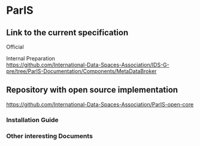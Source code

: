 # ParIS

## Link to the current specification
Official  

Internal Preparation  
https://github.com/International-Data-Spaces-Association/IDS-G-pre/tree/ParIS-Documentation/Components/MetaDataBroker

## Repository with open source implementation
https://github.com/International-Data-Spaces-Association/ParIS-open-core

### Installation Guide


### Other interesting Documents
